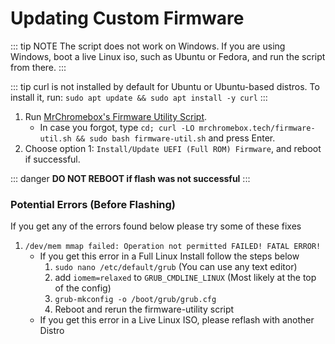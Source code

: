 # Updating Custom Firmware

::: tip NOTE
The script does not work on Windows. If you are using Windows, boot a live Linux iso, such as Ubuntu or Fedora, and run the script from there.
:::

::: tip
curl is not installed by default for Ubuntu or Ubuntu-based distros. To install it, run: `sudo apt update && sudo apt install -y curl`
:::
   
1. Run [MrChromebox's Firmware Utility Script](https://mrchromebox.tech/#fwscript).
   * In case you forgot, type `cd; curl -LO mrchromebox.tech/firmware-util.sh && sudo bash firmware-util.sh` and press Enter.
2. Choose option 1: `Install/Update UEFI (Full ROM) Firmware`, and reboot if successful.

::: danger
**DO NOT REBOOT if flash was not successful**
:::

### Potential Errors (Before Flashing)
If you get any of the errors found below please try some of these fixes

1. `/dev/mem mmap failed: Operation not permitted
FAILED!
FATAL ERROR!`
   * If you get this error in a Full Linux Install follow the steps below
      1. `sudo nano /etc/default/grub` (You can use any text editor)
      2. add `iomem=relaxed` to `GRUB_CMDLINE_LINUX` (Most likely at the top of the config)
      3. `grub-mkconfig -o /boot/grub/grub.cfg`
      4. Reboot and rerun the firmware-utility script
   * If you get this error in a Live Linux ISO, please reflash with another Distro

